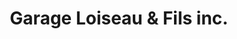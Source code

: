 ---
title: "Garage Loiseau & Fils inc."
url: /contrecoeur/garage-loiseau-und-fils-inc/
shop: Autowerkstatt
---